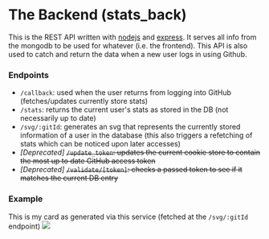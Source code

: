 # The Backend (stats_back)
This is the REST API written with [nodejs](https://nodejs.org/en/) and [express](https://expressjs.com/). 
It serves all info from the mongodb to be used for whatever (i.e. the frontend). This API is also used 
to catch and return the data when a new user logs in using Github.

### Endpoints
- `/callback`: used when the user returns from logging into GitHub (fetches/updates currently store stats)
- `/stats`: returns the current user's stats as stored in the DB (not necessarily up to date)
- `/svg/:gitId`: generates an svg that represents the currently stored information of a user in the database
(this also triggers a refetching of stats which can be noticed upon later accesses)
- *\[Deprecated\]* ~~`/update_token`: updates the current cookie store to contain the most up to date GitHub access token~~
- *\[Deprecated\]* ~~`/validate/[token]`: checks a passed token to see if it matches the current DB entry~~

### Example
This is my card as generated via this service (fetched at the `/svg/:gitId` endpoint)
<img src="http://localhost:4005/svg/40807825"></img>


